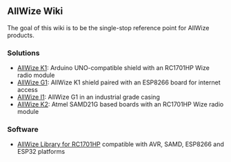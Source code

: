 ## AllWize Wiki

The goal of this wiki is to be the single-stop reference point for AllWize products. 

### Solutions
* [AllWize K1](allwize_k1.md): Arduino UNO-compatible shield with an RC1701HP Wize radio module
* [AllWize G1](allwize_g1.md): AllWize K1 shield paired with an ESP8266 board for internet access 
* [AllWize I1](allwize_i1.md): AllWize G1 in an industrial grade casing 
* [AllWize K2](allwize_k2.md): Atmel SAMD21G based boards with an RC1701HP Wize radio module

### Software
* [AllWize Library for RC1701HP](allwize_library.md) compatible with AVR, SAMD, ESP8266 and ESP32 platforms
